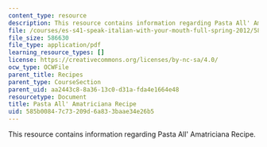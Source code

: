 ```yaml
---
content_type: resource
description: This resource contains information regarding Pasta All' Amatriciana Recipe.
file: /courses/es-s41-speak-italian-with-your-mouth-full-spring-2012/585b00847c73209d6a833baae34e26b5_MITES_S41S12_recipe_1.pdf
file_size: 586630
file_type: application/pdf
learning_resource_types: []
license: https://creativecommons.org/licenses/by-nc-sa/4.0/
ocw_type: OCWFile
parent_title: Recipes
parent_type: CourseSection
parent_uid: aa2443c8-8a36-13c0-d31a-fda4e1664e48
resourcetype: Document
title: Pasta All' Amatriciana Recipe
uid: 585b0084-7c73-209d-6a83-3baae34e26b5
---
```

This resource contains information regarding Pasta All' Amatriciana Recipe.